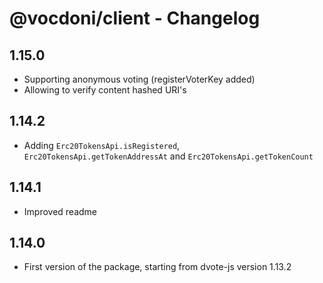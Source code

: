 # @vocdoni/client - Changelog

## 1.15.0

- Supporting anonymous voting (registerVoterKey added)
- Allowing to verify content hashed URI's

## 1.14.2

- Adding `Erc20TokensApi.isRegistered`, `Erc20TokensApi.getTokenAddressAt` and `Erc20TokensApi.getTokenCount`

## 1.14.1

- Improved readme

## 1.14.0

- First version of the package, starting from dvote-js version 1.13.2
